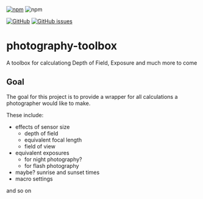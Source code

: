 [![npm](https://img.shields.io/npm/v/photography-toolbox?style=plastic)](https://www.npmjs.com/package/photography-toolbox) ![npm](https://img.shields.io/npm/dw/photography-toolbox?style=plastic)

[![GitHub](https://img.shields.io/github/license/paulypeter/photography-toolbox?style=plastic)](https://github.com/paulypeter/photography-toolbox/blob/main/LICENSE) [![GitHub issues](https://img.shields.io/github/issues-raw/paulypeter/photography-toolbox?style=plastic)](https://github.com/paulypeter/photography-toolbox/issues)

# photography-toolbox

A toolbox for calculationg Depth of Field, Exposure and much more to come

## Goal

The goal for this project is to provide a wrapper for all calculations a photographer would like to make.

These include:
- effects of sensor size
  - depth of field
  - equivalent focal length
  - field of view
- equivalent exposures
  - for night photography?
  - for flash photography
- maybe? sunrise and sunset times
- macro settings

and so on
